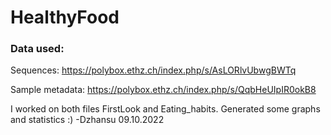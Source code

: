 # HealthyFood


### Data used: 

Sequences: https://polybox.ethz.ch/index.php/s/AsLORlvUbwgBWTq

Sample metadata: https://polybox.ethz.ch/index.php/s/QqbHeUIpIR0okB8

I worked on both files FirstLook and Eating_habits. Generated some graphs and statistics :) -Dzhansu 09.10.2022
